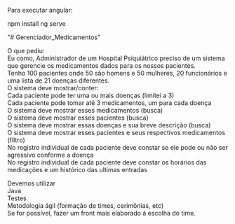 Para executar angular:

npm install
ng serve

"# Gerenciador_Medicamentos" 

O que pediu: 
<br/>
Eu como, Administrador de um Hospital Psiquiátrico preciso de um sistema que gerencie os medicamentos dados para os nossos pacientes.
<br/>
Tenho 100 pacientes onde 50 são homens e 50 mulheres, 20 funcionários e uma lista de 21 doenças diferentes.
<br/>
O sistema deve mostrar/conter:
<br/>
Cada paciente pode ter uma ou mais doenças (limitei a 3)
<br/>
Cada paciente pode tomar até 3 medicamentos, um para cada doença
<br/>
O sistema deve mostrar esses medicamentos (busca)
<br/>
O sistema deve mostrar esses pacientes (busca)
<br/>
O sistema deve mostrar essas doenças e sua breve descrição (busca)
<br/>
O sistema deve mostrar esses pacientes e seus respectivos medicamentos (filtro)
<br/>
No registro individual de cada paciente deve constar se ele pode ou não ser agressivo conforme a doença
<br/>
No registro individual de cada paciente deve constar os horários das medicações e um histórico das ultimas entradas
<br/>

Devemos utilizar
<br/>
Java
<br/>
Testes 
<br/>
Metodologia ágil (formação de times, cerimônias, etc)
<br/>
Se for possível,  fazer um front mais elaborado á escolha do time.
<br/>

